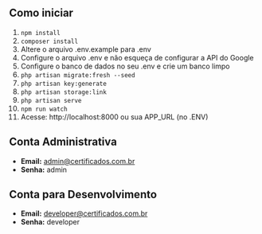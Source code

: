 ## Como iniciar

1. `npm install`
2. `composer install`
3. Altere o arquivo .env.example para .env
4. Configure o arquivo .env e não esqueça de configurar a API do Google
5. Configure o banco de dados no seu .env e crie um banco limpo
6. `php artisan migrate:fresh --seed`
7. `php artisan key:generate`
8. `php artisan storage:link`
9. `php artisan serve`
10. `npm run watch`
11. Acesse: http://localhost:8000 ou sua APP_URL (no .ENV)

## Conta Administrativa

-   **Email:** admin@certificados.com.br
-   **Senha:** admin

## Conta para Desenvolvimento

-   **Email:** developer@certificados.com.br
-   **Senha:** developer
